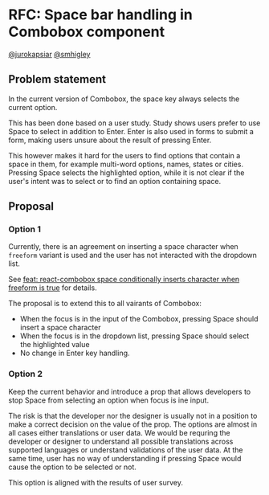 # RFC: Space bar handling in Combobox component

[@jurokapsiar](https://github.com/jurokapsiar) [@smhigley](https://github.com/smhigley)

## Problem statement

In the current version of Combobox, the space key always selects the current option.

This has been done based on a user study. Study shows users prefer to use Space to select in addition to Enter. Enter is also used in forms to submit a form, making users unsure about the result of pressing Enter.

This however makes it hard for the users to find options that contain a space in them, for example multi-word options, names, states or cities. Pressing Space selects the highlighted option, while it is not clear if the user's intent was to select or to find an option containing space.

## Proposal

### Option 1

Currently, there is an agreement on inserting a space character when `freeform` variant is used and the user has not interacted with the dropdown list.

See [feat: react-combobox space conditionally inserts character when freeform is true](https://github.com/microsoft/fluentui/pull/27025) for details.

The proposal is to extend this to all vairants of Combobox:

- When the focus is in the input of the Combobox, pressing Space should insert a space character
- When the focus is in the dropdown list, pressing Space should select the highlighted value
- No change in Enter key handling.

### Option 2

Keep the current behavior and introduce a prop that allows developers to stop Space from selecting an option when focus is ine input.

The risk is that the developer nor the designer is usually not in a position to make a correct decision on the value of the prop. The options are almost in all cases either translations or user data. We would be requring the developer or designer to understand all possible translations across supported languages or understand validations of the user data. At the same time, user has no way of understanding if pressing Space would cause the option to be selected or not.

This option is aligned with the results of user survey.
